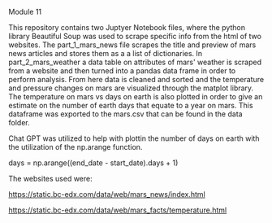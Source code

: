 Module 11

This repository contains two Juptyer Notebook files, where the python library Beautiful Soup was used to scrape specific info from the html of two websites. The part_1_mars_news file scrapes the title and preview of mars news articles and stores them as a a list of dictionaries. In part_2_mars_weather a data table on attributes of mars' weather is scraped from a website and then turned into a pandas data frame in order to perform analysis. From here data is cleaned and sorted and the temperature and pressure changes on mars are visualized through the matplot library. The temperature on mars vs days on earth is also plotted in order to give an estimate on the number of earth days that equate to a year on mars. This dataframe was exported to the mars.csv that can be found in the data folder.

Chat GPT was utilized to help with plottin the number of days on earth with the utilization of the np.arange function.

days = np.arange((end_date - start_date).days + 1)

The websites used were:

https://static.bc-edx.com/data/web/mars_news/index.html

https://static.bc-edx.com/data/web/mars_facts/temperature.html
